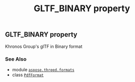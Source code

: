 ﻿---
title: GLTF_BINARY property
second_title: Aspose.3D for Python via .NET API References
description: 
type: docs
weight: 340
url: /aspose.threed.formats/pdfformat/gltf_binary/
is_root: false
---

## GLTF_BINARY property


Khronos Group's glTF in Binary format

### See Also
* module [`aspose.threed.formats`](../../)
* class [`PdfFormat`](/3d/python-net/aspose.threed.formats/pdfformat)
